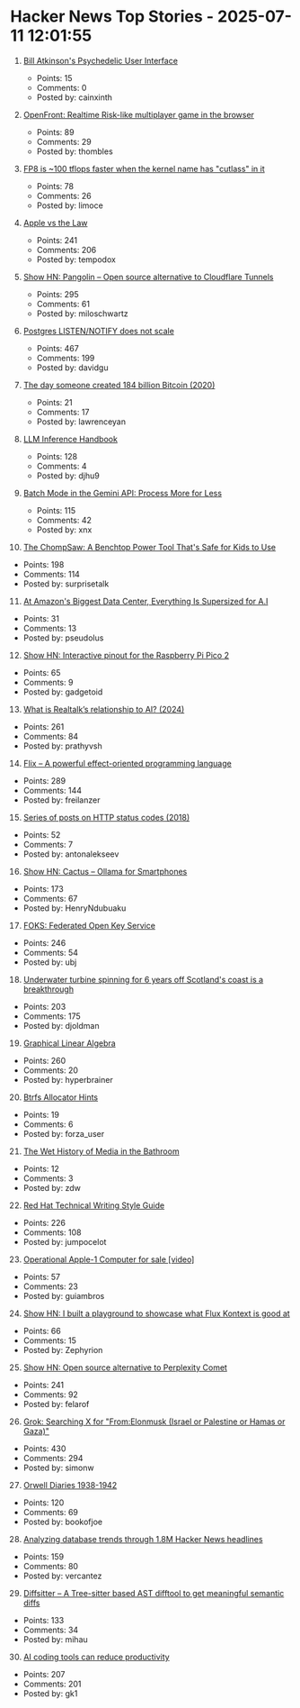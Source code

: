 # Hacker News Top Stories - 2025-07-11 12:01:55

1. [Bill Atkinson's Psychedelic User Interface](https://patternproject.substack.com/p/from-the-mac-to-the-mystical-bill)
   - Points: 15
   - Comments: 0
   - Posted by: cainxinth

2. [OpenFront: Realtime Risk-like multiplayer game in the browser](https://openfront.io/)
   - Points: 89
   - Comments: 29
   - Posted by: thombles

3. [FP8 is ~100 tflops faster when the kernel name has "cutlass" in it](https://twitter.com/cis_female/status/1943069934332055912)
   - Points: 78
   - Comments: 26
   - Posted by: limoce

4. [Apple vs the Law](https://formularsumo.co.uk/blog/2025/apple-vs-the-law/)
   - Points: 241
   - Comments: 206
   - Posted by: tempodox

5. [Show HN: Pangolin – Open source alternative to Cloudflare Tunnels](https://github.com/fosrl/pangolin)
   - Points: 295
   - Comments: 61
   - Posted by: miloschwartz

6. [Postgres LISTEN/NOTIFY does not scale](https://www.recall.ai/blog/postgres-listen-notify-does-not-scale)
   - Points: 467
   - Comments: 199
   - Posted by: davidgu

7. [The day someone created 184 billion Bitcoin (2020)](https://decrypt.co/39750/184-billion-bitcoin-anonymous-creator)
   - Points: 21
   - Comments: 17
   - Posted by: lawrenceyan

8. [LLM Inference Handbook](https://bentoml.com/llm/)
   - Points: 128
   - Comments: 4
   - Posted by: djhu9

9. [Batch Mode in the Gemini API: Process More for Less](https://developers.googleblog.com/en/scale-your-ai-workloads-batch-mode-gemini-api/)
   - Points: 115
   - Comments: 42
   - Posted by: xnx

10. [The ChompSaw: A Benchtop Power Tool That's Safe for Kids to Use](https://www.core77.com/posts/137602/The-ChompSaw-A-Benchtop-Power-Tool-Thats-Safe-for-Kids-to-Use)
   - Points: 198
   - Comments: 114
   - Posted by: surprisetalk

11. [At Amazon's Biggest Data Center, Everything Is Supersized for A.I](https://www.nytimes.com/2025/06/24/technology/amazon-ai-data-centers.html)
   - Points: 31
   - Comments: 13
   - Posted by: pseudolus

12. [Show HN: Interactive pinout for the Raspberry Pi Pico 2](https://pico2.pinout.xyz)
   - Points: 65
   - Comments: 9
   - Posted by: gadgetoid

13. [What is Realtalk’s relationship to AI? (2024)](https://dynamicland.org/2024/FAQ/#What_is_Realtalks_relationship_to_AI)
   - Points: 261
   - Comments: 84
   - Posted by: prathyvsh

14. [Flix – A powerful effect-oriented programming language](https://flix.dev/)
   - Points: 289
   - Comments: 144
   - Posted by: freilanzer

15. [Series of posts on HTTP status codes (2018)](https://evertpot.com/http/)
   - Points: 52
   - Comments: 7
   - Posted by: antonalekseev

16. [Show HN: Cactus – Ollama for Smartphones](https://github.com/cactus-compute/cactus)
   - Points: 173
   - Comments: 67
   - Posted by: HenryNdubuaku

17. [FOKS: Federated Open Key Service](https://foks.pub/)
   - Points: 246
   - Comments: 54
   - Posted by: ubj

18. [Underwater turbine spinning for 6 years off Scotland's coast is a breakthrough](https://apnews.com/article/tidal-energy-turbine-marine-meygen-scotland-ffff3a7082205b33b612a1417e1ec6d6)
   - Points: 203
   - Comments: 175
   - Posted by: djoldman

19. [Graphical Linear Algebra](https://graphicallinearalgebra.net/)
   - Points: 260
   - Comments: 20
   - Posted by: hyperbrainer

20. [Btrfs Allocator Hints](https://lwn.net/ml/all/cover.1747070147.git.anand.jain@oracle.com/)
   - Points: 19
   - Comments: 6
   - Posted by: forza_user

21. [The Wet History of Media in the Bathroom](https://thereader.mitpress.mit.edu/the-wet-history-of-media-in-the-bathroom/)
   - Points: 12
   - Comments: 3
   - Posted by: zdw

22. [Red Hat Technical Writing Style Guide](https://stylepedia.net/style/)
   - Points: 226
   - Comments: 108
   - Posted by: jumpocelot

23. [Operational Apple-1 Computer for sale [video]](https://www.youtube.com/watch?v=XdBKuBhdZwg)
   - Points: 57
   - Comments: 23
   - Posted by: guiambros

24. [Show HN: I built a playground to showcase what Flux Kontext is good at](https://fluxkontextlab.com)
   - Points: 66
   - Comments: 15
   - Posted by: Zephyrion

25. [Show HN: Open source alternative to Perplexity Comet](https://www.browseros.com/)
   - Points: 241
   - Comments: 92
   - Posted by: felarof

26. [Grok: Searching X for "From:Elonmusk (Israel or Palestine or Hamas or Gaza)"](https://simonwillison.net/2025/Jul/11/grok-musk/)
   - Points: 430
   - Comments: 294
   - Posted by: simonw

27. [Orwell Diaries 1938-1942](https://orwelldiaries.wordpress.com/page/2/)
   - Points: 120
   - Comments: 69
   - Posted by: bookofjoe

28. [Analyzing database trends through 1.8M Hacker News headlines](https://camelai.com/blog/hn-database-hype/)
   - Points: 159
   - Comments: 80
   - Posted by: vercantez

29. [Diffsitter – A Tree-sitter based AST difftool to get meaningful semantic diffs](https://github.com/afnanenayet/diffsitter)
   - Points: 133
   - Comments: 34
   - Posted by: mihau

30. [AI coding tools can reduce productivity](https://secondthoughts.ai/p/ai-coding-slowdown)
   - Points: 207
   - Comments: 201
   - Posted by: gk1

